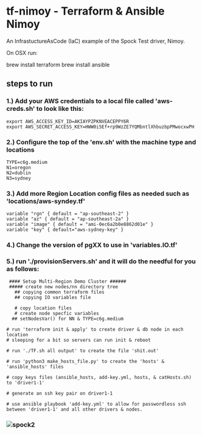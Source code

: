 # tf-nimoy - Terraform & Ansible Nimoy

An InfrastuctureAsCode (IaC) example of the Spock Test driver, Nimoy.

On OSX run:

  brew install terraform
  brew install ansible

## steps to run

### 1.) Add your AWS credentials to a local file called 'aws-creds.sh' to look like this:

    export AWS_ACCESS_KEY_ID=AKIAYPZPKNVEACEPPY6R
    export AWS_SECRET_ACCESS_KEY=HWW0i5Ef+rp9WzZE7YQMbntlXhbuzbpPMwocxwPH

### 2.) Configure the top of the 'env.sh' with the machine type and locations

    TYPE=c6g.medium
    N1=oregon
    N2=dublin
    N3=sydney

### 3.) Add more Region Location config files as needed such as 'locations/aws-syndey.tf'

    variable "rgn" { default = "ap-southeast-2" }
    variable "az" { default = "ap-southeast-2a" }
    variable "image" { default = "ami-0ec6a2b0e8862d01e" }
    variable "key" { default="aws-sydney-key" }

### 4.) Change the version of pgXX to use in 'variables.IO.tf'


### 5.) run './provisionServers.sh' and it will do the needful for you as follows:

     #### Setup Multi-Region Demo Cluster ######
     ##### create new nodes/nn directory tree
       ## copying common terraform files
       ## copying IO variables file

       # copy location files
       # create node specfic variables
      ## setNodesVar() for NN & TYPE=c6g.medium
 
    # run 'terraform init & apply' to create driver & db node in each location
    # sleeping for a bit so servers can run init & reboot

    # run './TF.sh all output' to create the file 'shit.out'

    # run 'python3 make_hosts_file.py' to create the 'hosts' & 'ansible_hosts' files

    # copy keys files (ansible_hosts, add-key.yml, hosts, & catHosts.sh) to 'driver1-1'

    # generate an ssh key pair on driver1-1

    # use ansible playbook 'add-key.yml' to allow for passwordless ssh between 'driver1-1' and all other drivers & nodes.
    

### ![spock2](https://user-images.githubusercontent.com/1664798/186249698-08853672-a72e-4e39-b236-ad020faa9f94.png)
